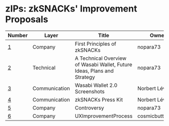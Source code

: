 # zIPs: zkSNACKs' Improvement Proposals

| Number                                                                        | Layer         | Title                                                                   | Owner         | Type          | Status   |
|-------------------------------------------------------------------------------|---------------|-------------------------------------------------------------------------|---------------|---------------|----------|
| [1](https://github.com/zkSNACKs/zIPs/blob/master/FirstPrinciples.md)          | Company       | First Principles of zkSNACKs                                            | nopara73      | Process       | Active   |
| [2](https://github.com/zkSNACKs/zIPs/blob/master/TechOverview.md)             | Technical     | A Technical Overview of Wasabi Wallet, Future Ideas, Plans and Strategy | nopara73      | Informational | Obsolete |
| [3](https://github.com/zkSNACKs/zIPs/blob/master/Wasabi2.0%20Screenshots.zip) | Communication | Wasabi Wallet 2.0 Screenshots                                           | Norbert Lévai | Informational | Active   |
| [4](https://github.com/zkSNACKs/zIPs/blob/master/WasabiPressKit.zip)          | Communication | zkSNACKs Press Kit                                                      | Norbert Lévai | Informational | Active   |
| [5](https://github.com/zkSNACKs/zIPs/blob/master/Controversy.md) | Company | Controversy | nopara73 | Process | Active |
| [6](https://github.com/zkSNACKs/zIPs/blob/master/UXImprovementProcess.md) | Company | UXImprovementProcess | cosmicbutterglue | Process | Active |
